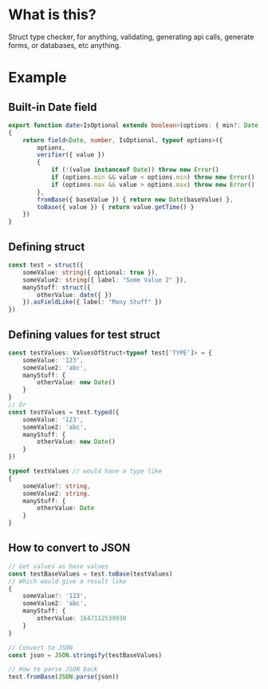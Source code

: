 # What is this?
Struct type checker, for anything, validating, generating api calls, generate forms, or databases, etc anything.

# Example

## Built-in Date field
```ts
export function date<IsOptional extends boolean>(options: { min?: Date, max?: Date } & DefaultFieldOptions<IsOptional>)
{
    return field<Date, number, IsOptional, typeof options>({
        options,
        verifier({ value })
        {
            if (!(value instanceof Date)) throw new Error()
            if (options.min && value < options.min) throw new Error()
            if (options.max && value > options.max) throw new Error()
        },
        fromBase({ baseValue }) { return new Date(baseValue) },
        toBase({ value }) { return value.getTime() }
    })
}
```

## Defining struct
```ts
const test = struct({
    someValue: string({ optional: true }),
    someValue2: string({ label: "Some Value 2" }),
    manyStuff: struct({
        otherValue: date({ })
    }).asFieldLike({ label: "Many Stuff" })
})
```

## Defining values for test struct
```ts
const testValues: ValuesOfStruct<typeof test['TYPE']> = {
    someValue: '123',
    someValue2: 'abc',
    manyStuff: {
        otherValue: new Date()
    }
}
// Or 
const testValues = test.typed({
    someValue: '123',
    someValue2: 'abc',
    manyStuff: {
        otherValue: new Date()
    }
})
```
```ts
typeof testValues // would have a type like
{
    someValue?: string,
    someValue2: string.
    manyStuff: {
        otherValue: Date
    }
}
```

## How to convert to JSON
```ts
// Get values as base values
const testBaseValues = test.toBase(testValues)
// Which would give a result like
{
    someValue?: '123',
    someValue2: 'abc',
    manyStuff: {
        otherValue: 1647112539930
    }
}

// Convert to JSON
const json = JSON.stringify(testBaseValues)

// How to parse JSON back
test.fromBase(JSON.parse(json))
```
